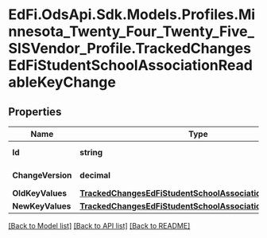 # EdFi.OdsApi.Sdk.Models.Profiles.Minnesota_Twenty_Four_Twenty_Five_SISVendor_Profile.TrackedChangesEdFiStudentSchoolAssociationReadableKeyChange

## Properties

Name | Type | Description | Notes
------------ | ------------- | ------------- | -------------
**Id** | **string** | Resource identifier | [optional] 
**ChangeVersion** | **decimal** | Change version | [optional] 
**OldKeyValues** | [**TrackedChangesEdFiStudentSchoolAssociationReadableKey**](TrackedChangesEdFiStudentSchoolAssociationReadableKey.md) |  | [optional] 
**NewKeyValues** | [**TrackedChangesEdFiStudentSchoolAssociationReadableKey**](TrackedChangesEdFiStudentSchoolAssociationReadableKey.md) |  | [optional] 

[[Back to Model list]](../README.md#documentation-for-models) [[Back to API list]](../README.md#documentation-for-api-endpoints) [[Back to README]](../README.md)

